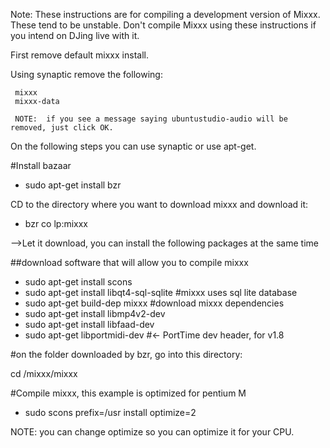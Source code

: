 Note: These instructions are for compiling a development version of
Mixxx. These tend to be unstable. Don't compile Mixxx using these
instructions if you intend on DJing live with it.

First remove default mixxx install.

Using synaptic remove the following:

``` 
 mixxx
 mixxx-data
```

``` 
 NOTE:  if you see a message saying ubuntustudio-audio will be removed, just click OK.
```

On the following steps you can use synaptic or use apt-get.

\#Install bazaar

  - sudo apt-get install bzr

CD to the directory where you want to download mixxx and download it:

  - bzr co lp:mixxx

–\>Let it download, you can install the following packages at the same
time

\#\#download software that will allow you to compile mixxx

  - sudo apt-get install scons
  - sudo apt-get install libqt4-sql-sqlite \#mixxx uses sql lite
    database
  - sudo apt-get build-dep mixxx \#download mixxx dependencies
  - sudo apt-get install libmp4v2-dev
  - sudo apt-get install libfaad-dev
  - sudo apt-get libportmidi-dev \#← PortTime dev header, for v1.8

\#on the folder downloaded by bzr, go into this directory:

cd /mixxx/mixxx

\#Compile mixxx, this example is optimized for pentium M

  - sudo scons prefix=/usr install optimize=2

NOTE: you can change optimize so you can optimize it for your CPU.
